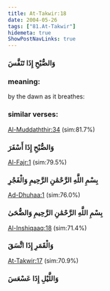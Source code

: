 ```yaml
---
title: At-Takwir:18
date: 2004-05-26
tags: ["81.At-Takwir"]
hidemeta: true 
ShowPostNavLinks: true 
---
```

### وَالصُّبْحِ إِذَا تَنَفَّسَ
### meaning: 
by the dawn as it breathes:
### similar verses: 

[Al-Muddaththir:34](/74/34) (sim:81.7%)

### وَالصُّبْحِ إِذَا أَسْفَرَ

[Al-Fajr:1](/89/1) (sim:79.5%)

### بِسْمِ اللَّهِ الرَّحْمَٰنِ الرَّحِيمِ وَالْفَجْرِ

[Ad-Dhuhaa:1](/93/1) (sim:76.0%)

### بِسْمِ اللَّهِ الرَّحْمَٰنِ الرَّحِيمِ وَالضُّحَىٰ

[Al-Inshiqaaq:18](/84/18) (sim:71.4%)

### وَالْقَمَرِ إِذَا اتَّسَقَ

[At-Takwir:17](/81/17) (sim:70.9%)

### وَاللَّيْلِ إِذَا عَسْعَسَ
